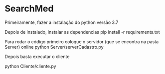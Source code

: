 # SearchMed
Primeiramente, fazer a instalação do python versão 3.7

Depois de instalado, instalar as dependencias
pip install -r requirements.txt

Para rodar o código primeiro coloque o servidor (que se encontra na pasta Server) online
python Server/serverCadastro.py

Depois basta executar o cliente

python Cliente/cliente.py